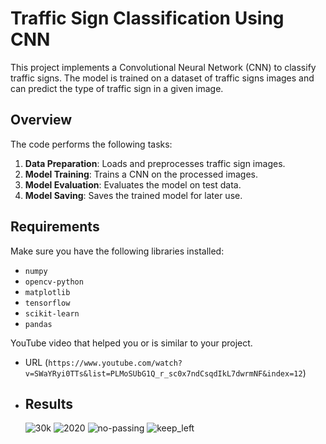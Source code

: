 
# Traffic Sign Classification Using CNN

This project implements a Convolutional Neural Network (CNN) to classify traffic signs. The model is trained on a dataset of traffic signs images and can predict the type of traffic sign in a given image.

## Overview

The code performs the following tasks:
1. **Data Preparation**: Loads and preprocesses traffic sign images.
2. **Model Training**: Trains a CNN on the processed images.
3. **Model Evaluation**: Evaluates the model on test data.
4. **Model Saving**: Saves the trained model for later use.

## Requirements

Make sure you have the following libraries installed:
- `numpy`
- `opencv-python`
- `matplotlib`
- `tensorflow`
- `scikit-learn`
- `pandas`
  

YouTube video that helped you or is similar to your project.
- URL (`https://www.youtube.com/watch?v=SWaYRyi0TTs&list=PLMoSUbG1Q_r_sc0x7ndCsqdIkL7dwrmNF&index=12`)


- ## Results
  ![30k](https://github.com/user-attachments/assets/4e538828-4603-4b26-b75a-f0510e7dabeb)
  ![2020](https://github.com/user-attachments/assets/86908206-13b7-46eb-983c-0e20715de1f3)
  ![no-passing](https://github.com/user-attachments/assets/30dbaace-0935-40ff-834b-c580e7a1e803)
  ![keep_left](https://github.com/user-attachments/assets/0193e13d-41d8-4994-9c2d-265ba0e58867)

